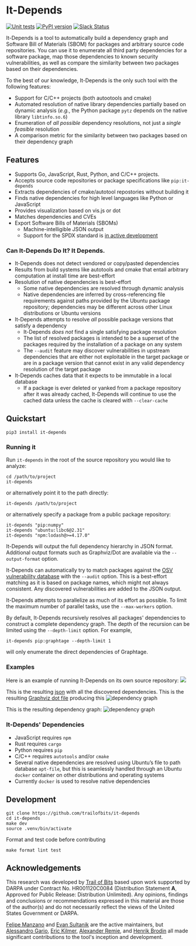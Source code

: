 # It-Depends

[![Unit tests](https://github.com/trailofbits/it-depends/actions/workflows/tests.yml/badge.svg)](https://github.com/trailofbits/it-depends/actions/workflows/tests.yml)
[![PyPI version](https://badge.fury.io/py/it-depends.svg)](https://badge.fury.io/py/it-depends)
[![Slack Status](https://slack.empirehacking.nyc/badge.svg)](https://slack.empirehacking.nyc)

It-Depends is a tool to automatically build a dependency graph and Software Bill of Materials (SBOM) for packages and arbitrary source code repositories. You can use it to enumerate all third party dependencies for a software package, map those dependencies to known security vulnerabilities, as well as compare the similarity between two packages based on their dependencies.

To the best of our knowledge, It-Depends is the only such tool with the following features:

* Support for C/C++ projects (both autootools and cmake)
* Automated resolution of native library dependencies partially based on dynamic analysis (_e.g._, the Python package `pytz` depends on the native library `libtinfo.so.6`)
* Enumeration of _all possible_ dependency resolutions, not just a _single feasible_ resolution
* A comparison metric for the similarity between two packages based on their dependency graph

## Features

* Supports Go, JavaScript, Rust, Python, and C/C++ projects.
* Accepts source code repositories or package specifications like `pip:it-depends`
* Extracts dependencies of cmake/autotool repostories without building it
* Finds native dependencies for high level languages like Python or JavaScript
* Provides visualization based on vis.js or dot
* Matches dependencies and CVEs
* Export Software Bills of Materials (SBOMs)
  * Machine-intelligible JSON output
  * Support for the SPDX standard is [in active development](https://github.com/trailofbits/it-depends/tree/dev/spdx)

### Can It-Depends Do It? It Depends.

* It-Depends does not detect vendored or copy/pasted dependencies
* Results from build systems like autotools and cmake that entail arbitrary computation at install time are
   best-effort
* Resolution of native dependencies is best-effort
  * Some native dependencies are resolved through dynamic analysis
  * Native dependencies are inferred by cross-referencing file requirements against paths provided by the Ubuntu
     package repository; dependencies may be different across other Linux distributions or Ubuntu versions
* It-Depends attempts to resolve _all_ possible package versions that satisfy a dependency
  * It-Depends _does not_ find a single satisfying package resolution
  * The list of resolved packages is intended to be a superset of the packages required by the installation of
     a package on any system
  * The `--audit` feature may discover vulnerabilities in upstream dependencies that are either not exploitable in the
     target package or are in a package version that cannot exist in any valid dependency resolution of the target
     package
* It-Depends caches data that it expects to be immutable in a local database
  * If a package is ever deleted or yanked from a package repository after it was already cached, It-Depends will
     continue to use the cached data unless the cache is cleared with `--clear-cache`

## Quickstart

```shell
pip3 install it-depends
```

### Running it

Run `it-depends` in the root of the source repository you would like to analyze:

```shell
cd /path/to/project
it-depends
```

or alternatively point it to the path directly:

```shell
it-depends /path/to/project
```

or alternatively specify a package from a public package repository:

```shell
it-depends "pip:numpy"
it-depends "ubuntu:libc6@2.31"
it-depends "npm:lodash@>=4.17.0"
```

It-Depends will output the full dependency hierarchy in JSON format. Additional output formats such
as Graphviz/Dot are available via the `--output-format` option.

It-Depends can automatically try to match packages against the [OSV vulnerability database](https://osv.dev/) with the
`--audit` option. This is a best-effort matching as it is based on package names, which might not always consistent.
Any discovered vulnerabilities are added to the JSON output.

It-Depends attempts to parallelize as much of its effort as possible. To limit the maximum number of parallel tasks, use
the `--max-workers` option.

By default, It-Depends recursively resolves all packages' dependencies to construct a complete dependency graph. The
depth of the recursion can be limited using the `--depth-limit` option. For example,

```shell
it-depends pip:graphtage --depth-limit 1
```

will only enumerate the direct dependencies of Graphtage.

### Examples

Here is an example of running It-Depends on its own source repository:
![](https://gist.githubusercontent.com/feliam/e906ce723333b2b55237a71c4028559e/raw/e60f46c35b215a73a37a1d1ce3bb43eaead76af4/it-depends-demo.svg?sanitize=1)

This is the resulting [json](https://gist.github.com/feliam/2bdec76f7aa50602869059bfa14df156)
with all the discovered dependencies.
This is the resulting [Graphviz dot file](https://gist.github.com/feliam/275951f5788c23a477bc7cf758a32cc2)
producing this
![dependency graph](https://user-images.githubusercontent.com/1017522/116887041-33903b80-ac00-11eb-9288-f3d286231e47.png)

This is the resulting dependency graph:
![dependency graph](https://user-images.githubusercontent.com/1017522/126380710-0bf4fd66-0d2f-4cb1-a0ff-96fe715c4981.png)

### It-Depends' Dependencies

* JavaScript requires `npm`
* Rust requires `cargo`
* Python requires `pip`
* C/C++ requires `autotools` and/or `cmake`
* Several native dependencies are resolved using Ubuntu’s file to path database `apt-file`, but this is seamlessly handled through an Ubuntu `docker` container on other distributions and operating systems
* Currently `docker` is used to resolve native dependencies

## Development

```shell
git clone https://github.com/trailofbits/it-depends
cd it-depends
make dev
source .venv/bin/activate
```

Format and test code before contributing

```shell
make format lint test
```

## Acknowledgements

This research was developed by [Trail of Bits](https://www.trailofbits.com/) based upon work supported by DARPA under Contract No. HR001120C0084 (Distribution Statement **A**, Approved for Public Release: Distribution Unlimited). Any opinions, findings and conclusions or recommendations expressed in this material are those of the author(s) and do not necessarily reflect the views of the United States Government or DARPA.

[Felipe Manzano](https://github.com/feliam) and [Evan Sultanik](https://github.com/ESultanik) are the active maintainers, but [Alessandro Gario](https://github.com/alessandrogario), [Eric Kilmer](https://github.com/ekilmer), [Alexander Remie](https://github.com/rmi7), and [Henrik Brodin](https://github.com/hbrodin) all made significant contributions to the tool's inception and development.
